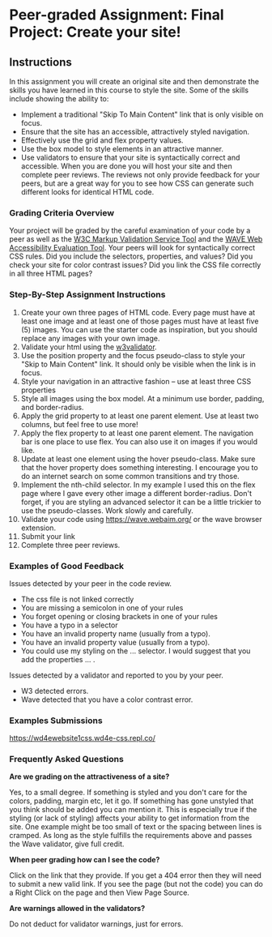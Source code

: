 # Peer-graded Assignment: Final Project: Create your site!
## Instructions
In this assignment you will create an original site and then demonstrate the skills you have learned in this course to style the site. Some of the skills include showing the ability to:
- Implement a traditional "Skip To Main Content" link that is only visible on focus.
- Ensure that the site has an accessible, attractively styled navigation.
- Effectively use the grid and flex property values.
- Use the box model to style elements in an attractive manner.
- Use validators to ensure that your site is syntactically correct and accessible.
When you are done you will host your site and then complete peer reviews. The reviews not only provide feedback for your peers, but are a great way for you to see how CSS can generate such different looks for identical HTML code.

### Grading Criteria Overview
Your project will be graded by the careful examination of your code by a peer as well as the [W3C Markup Validation Service Tool](https://validator.w3.org/) and the [WAVE Web Accessibility Evaluation Tool](https://wave.webaim.org/). Your peers will look for syntactically correct CSS rules. Did you include the selectors, properties, and values? Did you check your site for color contrast issues? Did you link the CSS file correctly in all three HTML pages?

### Step-By-Step Assignment Instructions
1. Create your own three pages of HTML code. Every page must have at least one image and at least one of those pages must have at least five (5) images. You can use the starter code as inspiration, but you should replace any images with your own image.
2. Validate your html using the [w3validator](https://validator.w3.org/).
3. Use the position property and the focus pseudo-class to style your "Skip to Main Content" link. It should only be visible when the link is in focus.
4. Style your navigation in an attractive fashion – use at least three CSS properties
5. Style all images using the box model. At a minimum use border, padding, and border-radius.
6. Apply the grid property to at least one parent element. Use at least two columns, but feel free to use more!
7. Apply the flex property to at least one parent element. The navigation bar is one place to use flex. You can also use it on images if you would like.
8. Update at least one element using the hover pseudo-class. Make sure that the hover property does something interesting. I encourage you to do an internet search on some common transitions and try those.
9. Implement the nth-child selector. In my example I used this on the flex page where I gave every other image a different border-radius. Don't forget, if you are styling an advanced selector it can be a little trickier to use the pseudo-classes. Work slowly and carefully.
10. Validate your code using https://wave.webaim.org/ or the wave browser extension.
11. Submit your link
12. Complete three peer reviews.

### Examples of Good Feedback
Issues detected by your peer in the code review.
- The css file is not linked correctly
- You are missing a semicolon in one of your rules
- You forget opening or closing brackets in one of your rules
- You have a typo in a selector
- You have an invalid property name (usually from a typo).
- You have an invalid property value (usually from a typo).
- You could use my styling on the ... selector. I would suggest that you add the properties ... .

Issues detected by a validator and reported to you by your peer.
- W3 detected errors.
- Wave detected that you have a color contrast error.

### Examples Submissions
https://wd4ewebsite1css.wd4e-css.repl.co/

### Frequently Asked Questions
**Are we grading on the attractiveness of a site?**

Yes, to a small degree. If something is styled and you don't care for the colors, padding, margin etc, let it go. If something has gone unstyled that you think should be added you can mention it. This is especially true if the styling (or lack of styling) affects your ability to get information from the site. One example might be too small of text or the spacing between lines is cramped. As long as the style fulfills the requirements above and passes the Wave validator, give full credit. 

**When peer grading how can I see the code?**

Click on the link that they provide. If you get a 404 error then they will need to submit a new valid link. If you see the page (but not the code) you can do a Right Click on the page and then View Page Source.

**Are warnings allowed in the validators?**

Do not deduct for validator warnings, just for errors.